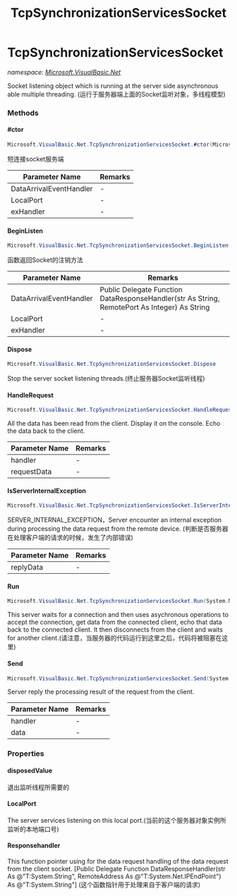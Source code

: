 ﻿---
title: TcpSynchronizationServicesSocket
---

# TcpSynchronizationServicesSocket
_namespace: [Microsoft.VisualBasic.Net](N-Microsoft.VisualBasic.Net.html)_

Socket listening object which is running at the server side asynchronous able multiple threading.
 (运行于服务器端上面的Socket监听对象，多线程模型)

### Methods

#### #ctor
```csharp
Microsoft.VisualBasic.Net.TcpSynchronizationServicesSocket.#ctor(Microsoft.VisualBasic.Net.Abstract.DataRequestHandler,System.Int32,Microsoft.VisualBasic.Net.Abstract.ExceptionHandler)
```
短连接socket服务端

|Parameter Name|Remarks|
|--------------|-------|
|DataArrivalEventHandler|-|
|LocalPort|-|
|exHandler|-|


#### BeginListen
```csharp
Microsoft.VisualBasic.Net.TcpSynchronizationServicesSocket.BeginListen(Microsoft.VisualBasic.Net.Abstract.DataRequestHandler,System.Int32,Microsoft.VisualBasic.Net.Abstract.ExceptionHandler)
```
函数返回Socket的注销方法

|Parameter Name|Remarks|
|--------------|-------|
|DataArrivalEventHandler|Public Delegate Function DataResponseHandler(str As String, RemotePort As Integer) As String|
|LocalPort|-|
|exHandler|-|


#### Dispose
```csharp
Microsoft.VisualBasic.Net.TcpSynchronizationServicesSocket.Dispose
```
Stop the server socket listening threads.(终止服务器Socket监听线程)

#### HandleRequest
```csharp
Microsoft.VisualBasic.Net.TcpSynchronizationServicesSocket.HandleRequest(System.Net.Sockets.Socket,Microsoft.VisualBasic.Net.Protocols.RequestStream)
```
All the data has been read from the client. Display it on the console.
 Echo the data back to the client.

|Parameter Name|Remarks|
|--------------|-------|
|handler|-|
|requestData|-|


#### IsServerInternalException
```csharp
Microsoft.VisualBasic.Net.TcpSynchronizationServicesSocket.IsServerInternalException(System.String)
```
SERVER_INTERNAL_EXCEPTION，Server encounter an internal exception during processing
 the data request from the remote device.
 (判断是否服务器在处理客户端的请求的时候，发生了内部错误)

|Parameter Name|Remarks|
|--------------|-------|
|replyData|-|


#### Run
```csharp
Microsoft.VisualBasic.Net.TcpSynchronizationServicesSocket.Run(System.Net.IPEndPoint)
```
This server waits for a connection and then uses asychronous operations to
 accept the connection, get data from the connected client,
 echo that data back to the connected client.
 It then disconnects from the client and waits for another client.(请注意，当服务器的代码运行到这里之后，代码将被阻塞在这里)

#### Send
```csharp
Microsoft.VisualBasic.Net.TcpSynchronizationServicesSocket.Send(System.Net.Sockets.Socket,System.String)
```
Server reply the processing result of the request from the client.

|Parameter Name|Remarks|
|--------------|-------|
|handler|-|
|data|-|




### Properties

#### disposedValue
退出监听线程所需要的
#### LocalPort
The server services listening on this local port.(当前的这个服务器对象实例所监听的本地端口号)
#### Responsehandler
This function pointer using for the data request handling of the data request from the client socket. 
 [Public Delegate Function DataResponseHandler(str As @"T:System.String", RemoteAddress As @"T:System.Net.IPEndPoint") As @"T:System.String"]
 (这个函数指针用于处理来自于客户端的请求)

